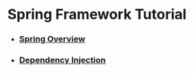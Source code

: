 # Spring Framework Tutorial
- ### [Spring Overview](1_Spring_Overview/README.md)
- ### [Dependency Injection](2_Dependency_Injection/README.md)

